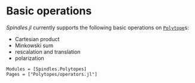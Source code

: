 # Basic operations

*Spindles.jl* currently supports the following basic operations on [`Polytope`](@ref)s: 
* Cartesian product
* Minkowski sum
* rescalation and translation
* polarization

```@autodocs
Modules = [Spindles.Polytopes]
Pages = ["Polytopes/operators.jl"]
```